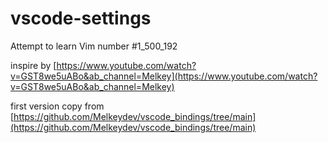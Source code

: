# vscode-settings
 Attempt to learn Vim number #1_500_192

inspire by [https://www.youtube.com/watch?v=GST8we5uABo&ab_channel=Melkey](https://www.youtube.com/watch?v=GST8we5uABo&ab_channel=Melkey)

first version copy from [https://github.com/Melkeydev/vscode_bindings/tree/main](https://github.com/Melkeydev/vscode_bindings/tree/main)
